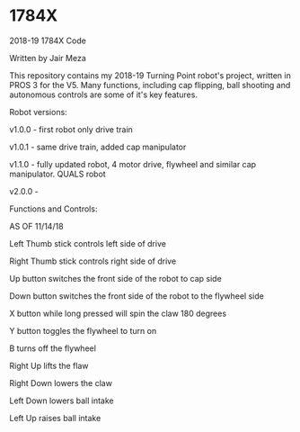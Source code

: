 # 1784X
2018-19 1784X Code

Written by Jair Meza

This repository contains my 2018-19 Turning Point robot's project, written in PROS 3 for the V5.
Many functions, including cap flipping, ball shooting and autonomous controls are some of it's key features.

Robot versions:

v1.0.0 - first robot only drive train

v1.0.1 - same drive train, added cap manipulator

v1.1.0 - fully updated robot, 4 motor drive, flywheel and similar cap manipulator. QUALS robot


v2.0.0 -


Functions and Controls:

AS OF 11/14/18

Left Thumb stick controls left side of drive

Right Thumb stick controls right side of drive


Up button switches the front side of the robot to cap side

Down button switches the front side of the robot to the flywheel side


X button while long pressed will spin the claw 180 degrees

Y button toggles the flywheel to turn on

B turns off the flywheel


Right Up lifts the flaw

Right Down lowers the claw


Left Down lowers ball intake

Left Up raises ball intake
